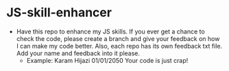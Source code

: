 # JS-skill-enhancer

- Have this repo to enhance my JS skills. If you ever get a chance to check the code, please create a branch and give your feedback on how I can make my code better. Also, each repo has its own feedback txt file. Add your name and feedback into it please.
  - Example: Karam Hijazi 01/01/2050 Your code is just crap!

